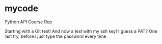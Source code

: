 # mycode
Python API Course Rep

Starting with a Git test!
And now  a test with my ssh key!
I guess a PAT?
One last try, before i just type the password every time
